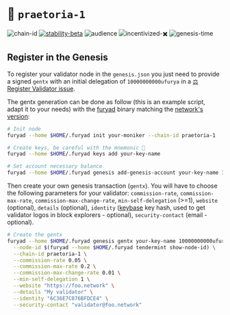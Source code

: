 <!-- generated file - do not edit -->
# 🔗 `praetoria-1`

![chain-id](https://img.shields.io/badge/chain%20id-furya--praetoria--1-blue?style=for-the-badge)
[![stability-beta](https://img.shields.io/badge/stability-beta-33bbff.svg?style=for-the-badge)](https://github.com/mkenney/software-guides/blob/master/STABILITY-BADGES.md#beta)
![audience](https://img.shields.io/badge/audience-public-white.svg?style=for-the-badge)
![incentivized-✖️](https://img.shields.io/badge/incentivized-✖️-29220A.svg?style=for-the-badge)
![genesis-time](https://img.shields.io/badge/%E2%8F%B0%20genesis%20time-2024--02--06T15%3A00%3A00Z-red?style=for-the-badge)

## Register in the Genesis

To register your validator node in the `genesis.json` you just need to provide a signed `gentx` with an initial delegation of `10000000000ufurya` in a [⚖️ Register Validator issue](https://github.com/furysport/networks/issues).

The gentx generation can be done as follow (this is an example script, adapt it to your needs) with the [furyad](https://github.com/furysport/furya-chain/releases) binary matching the [network's version](/chains/praetoria-1/version.txt):

```sh
# Init node
furyad --home $HOME/.furyad init your-moniker --chain-id praetoria-1

# Create keys, be careful with the mnemonic 👀
furyad --home $HOME/.furyad keys add your-key-name

# Set account necessary balance
furyad --home $HOME/.furyad genesis add-genesis-account your-key-name 10000200000ufurya
```

Then create your own genesis transaction (`gentx`). You will have to choose the following parameters for your validator: `commission-rate`, `commission-max-rate`, `commission-max-change-rate`, `min-self-delegation` (>=1), `website` (optional), `details` (optional), `identity` ([keybase](https://keybase.io) key hash, used to get validator logos in block explorers - optional), `security-contact` (email - optional).

```sh
# Create the gentx
furyad --home $HOME/.furyad genesis gentx your-key-name 10000000000ufurya \
  --node-id $(furyad --home $HOME/.furyad tendermint show-node-id) \
  --chain-id praetoria-1 \
  --commission-rate 0.05 \
  --commission-max-rate 0.2 \
  --commission-max-change-rate 0.01 \
  --min-self-delegation 1 \
  --website "https://foo.network" \
  --details "My validator" \
  --identity "6C36E7C076BFDCE4" \
  --security-contact "validator@foo.network"
```

